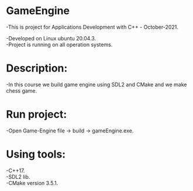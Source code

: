 # GameEngine
-This is project for Applications Development with C++ - October-2021.

-Developed on Linux ubuntu 20.04.3.\
-Project is running on all operation systems.

# Description:
-In this course we build game engine using SDL2 and CMake and we make chess game.

# Run project:
-Open Game-Engine file -> build -> gameEngine.exe.

# Using tools:
-C++17.\
-SDL2 lib.\
-CMake version 3.5.1.



